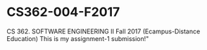 # CS362-004-F2017
CS 362. SOFTWARE ENGINEERING II Fall 2017 (Ecampus-Distance Education)
This is my assignment-1 submission!"
